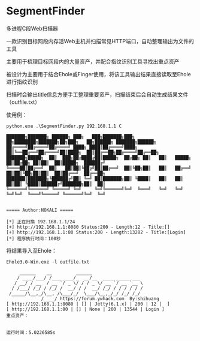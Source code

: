 # SegmentFinder
多进程C段Web扫描器

一款识别目标网段内存活Web主机并扫描常见HTTP端口，自动整理输出为文件的工具


主要用于梳理目标网段内的大量资产，并配合指纹识别工具寻找出重点资产


被设计为主要用于结合Ehole或Finger使用，将该工具输出结果直接读取至Ehole进行指纹识别


扫描时会输出title信息方便手工整理重要资产，扫描结束后会自动生成结果文件（outfile.txt）


使用例：
```
python.exe .\SegmentFinder.py 192.168.1.1 C

███████╗███████╗ ██████╗ ███╗   ███╗███████╗███╗   ██╗████████╗███████╗██╗███╗   ██╗██████╗ ███████╗██████╗
██╔════╝██╔════╝██╔════╝ ████╗ ████║██╔════╝████╗  ██║╚══██╔══╝██╔════╝██║████╗  ██║██╔══██╗██╔════╝██╔══██╗
███████╗█████╗  ██║  ███╗██╔████╔██║█████╗  ██╔██╗ ██║   ██║   █████╗  ██║██╔██╗ ██║██║  ██║█████╗  ██████╔╝
╚════██║██╔══╝  ██║   ██║██║╚██╔╝██║██╔══╝  ██║╚██╗██║   ██║   ██╔══╝  ██║██║╚██╗██║██║  ██║██╔══╝  ██╔══██╗
███████║███████╗╚██████╔╝██║ ╚═╝ ██║███████╗██║ ╚████║   ██║   ██║     ██║██║ ╚████║██████╔╝███████╗██║  ██║
╚══════╝╚══════╝ ╚═════╝ ╚═╝     ╚═╝╚══════╝╚═╝  ╚═══╝   ╚═╝   ╚═╝     ╚═╝╚═╝  ╚═══╝╚═════╝ ╚══════╝╚═╝  ╚═╝


===== Author:NOKALI =====

[*] 正在扫描 192.168.1.1/24
[+] http://192.168.1.1:8080 Status:200 - Length:12 - Title:[]
[+] http://192.168.1.1:80 Status:200 - Length:13282 - Title:[Login]
[*] 程序执行时间：100秒
```



将结果导入至Ehole：
```
Ehole3.0-Win.exe -l outfile.txt

     ______    __         ______                 
    / ____/___/ /___ ____/_  __/__  ____ _____ ___ 
   / __/ / __  / __ `/ _ \/ / / _ \/ __ `/ __ `__ \
  / /___/ /_/ / /_/ /  __/ / /  __/ /_/ / / / / / /
 /_____/\__,_/\__, /\___/_/  \___/\__,_/_/ /_/ /_/ 
			 /____/ https://forum.ywhack.com  By:shihuang
[ http://192.168.1.1:8080 | [] | Jetty(6.1.x) | 200 | 12 |  ]
[ http://192.168.1.1:80 | [] | None | 200 | 13544 | Login ]
重点资产：


运行时间：5.0226585s
```
